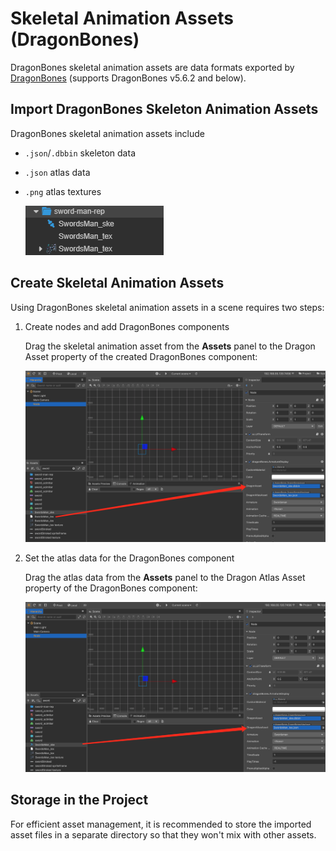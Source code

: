 # Skeletal Animation Assets (DragonBones)

DragonBones skeletal animation assets are data formats exported by [DragonBones](http://dragonbones.com/) (supports DragonBones v5.6.2 and below).

## Import DragonBones Skeleton Animation Assets

DragonBones skeletal animation assets include

- `.json`/`.dbbin` skeleton data
- `.json` atlas data
- `.png` atlas textures

  ![DragonBones](dragonbones/import.png)

## Create Skeletal Animation Assets

Using DragonBones skeletal animation assets in a scene requires two steps:

1. Create nodes and add DragonBones components

    Drag the skeletal animation asset from the **Assets** panel to the Dragon Asset property of the created DragonBones component:

    ![DragonBones](dragonbones/set_asset.png)

2. Set the atlas data for the DragonBones component

    Drag the atlas data from the **Assets** panel to the Dragon Atlas Asset property of the DragonBones component:

    ![DragonBones](dragonbones/set_atlas.png)

## Storage in the Project

For efficient asset management, it is recommended to store the imported asset files in a separate directory so that they won't mix with other assets.
